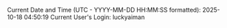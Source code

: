 Current Date and Time (UTC - YYYY-MM-DD HH:MM:SS formatted): 2025-10-18 04:50:19
Current User's Login: luckyaiman
